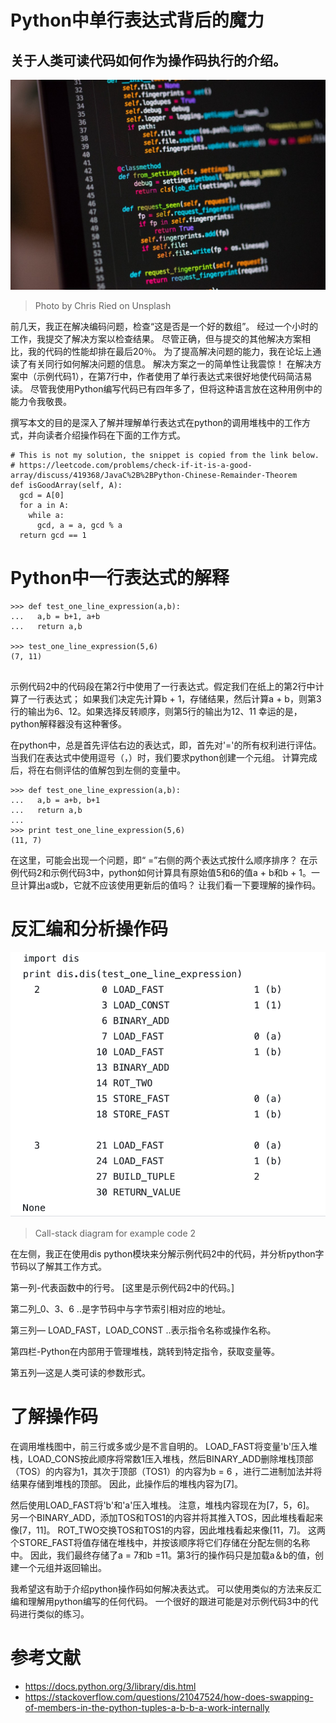 # Python中单行表达式背后的魔力
## 关于人类可读代码如何作为操作码执行的介绍。
![Photo by Chris Ried on Unsplash](1*XXI-kg18liPn4XcfZmoqQQ.jpeg)
> Photo by Chris Ried on Unsplash


前几天，我正在解决编码问题，检查“这是否是一个好的数组”。 经过一个小时的工作，我提交了解决方案以检查结果。 尽管正确，但与提交的其他解决方案相比，我的代码的性能却排在最后20％。 为了提高解决问题的能力，我在论坛上通读了有关同行如何解决问题的信息。 解决方案之一的简单性让我震惊！ 在解决方案中（示例代码1），在第7行中，作者使用了单行表达式来很好地使代码简洁易读。 尽管我使用Python编写代码已有四年多了，但将这种语言放在这种用例中的能力令我敬畏。

撰写本文的目的是深入了解并理解单行表达式在python的调用堆栈中的工作方式，并向读者介绍操作码在下面的工作方式。
```
# This is not my solution, the snippet is copied from the link below.
# https://leetcode.com/problems/check-if-it-is-a-good-array/discuss/419368/JavaC%2B%2BPython-Chinese-Remainder-Theorem
def isGoodArray(self, A):
  gcd = A[0]
  for a in A:
    while a:
      gcd, a = a, gcd % a
  return gcd == 1
```
# Python中一行表达式的解释
```
>>> def test_one_line_expression(a,b):
...   a,b = b+1, a+b
...   return a,b

>>> test_one_line_expression(5,6)
(7, 11)


```

示例代码2中的代码段在第2行中使用了一行表达式。假定我们在纸上的第2行中计算了一行表达式； 如果我们决定先计算b + 1，存储结果，然后计算a + b，则第3行的输出为6、12。如果选择反转顺序，则第5行的输出为12、11 幸运的是，python解释器没有这种奢侈。

在python中，总是首先评估右边的表达式，即，首先对'='的所有权利进行评估。 当我们在表达式中使用逗号（，）时，我们要求python创建一个元组。 计算完成后，将在右侧评估的值解包到左侧的变量中。
```
>>> def test_one_line_expression(a,b):
...   a,b = a+b, b+1
...   return a,b
... 
>>> print test_one_line_expression(5,6)
(11, 7)

```

在这里，可能会出现一个问题，即“ =”右侧的两个表达式按什么顺序排序？ 在示例代码2和示例代码3中，python如何计算具有原始值5和6的值a + b和b + 1。一旦计算出a或b，它就不应该使用更新后的值吗？ 让我们看一下要理解的操作码。
# 反汇编和分析操作码
![Call-stack diagram for example code 2](1*jp_5fimm0yrIvIfHtBl5PQ.png)
> Call-stack diagram for example code 2


在左侧，我正在使用dis python模块来分解示例代码2中的代码，并分析python字节码以了解其工作方式。

第一列-代表函数中的行号。 [这里是示例代码2中的代码。]

第二列_0、3、6 ..是字节码中与字节索引相对应的地址。

第三列— LOAD_FAST，LOAD_CONST ..表示指令名称或操作名称。

第四栏-Python在内部用于管理堆栈，跳转到特定指令，获取变量等。

第五列—这是人类可读的参数形式。
# 了解操作码

在调用堆栈图中，前三行或多或少是不言自明的。 LOAD_FAST将变量'b'压入堆栈，LOAD_CONS按此顺序将常数1压入堆栈，然后BINARY_ADD删除堆栈顶部（TOS）的内容为1，其次于顶部（TOS1）的内容为b = 6 ，进行二进制加法并将结果存储到堆栈的顶部。 因此，此操作后的堆栈内容为[7]。

然后使用LOAD_FAST将'b'和'a'压入堆栈。 注意，堆栈内容现在为[7，5，6]。 另一个BINARY_ADD，添加TOS和TOS1的内容并将其推入TOS，因此堆栈看起来像[7，11]。 ROT_TWO交换TOS和TOS1的内容，因此堆栈看起来像[11，7]。 这两个STORE_FAST将值存储在堆栈中，并按该顺序将它们存储在分配左侧的名称中。 因此，我们最终存储了a = 7和b =11。第3行的操作码只是加载a＆b的值，创建一个元组并返回输出。

我希望这有助于介绍python操作码如何解决表达式。 可以使用类似的方法来反汇编和理解用python编写的任何代码。 一个很好的跟进可能是对示例代码3中的代码进行类似的练习。
# 参考文献
+ https://docs.python.org/3/library/dis.html
+ https://stackoverflow.com/questions/21047524/how-does-swapping-of-members-in-the-python-tuples-a-b-b-a-work-internally
